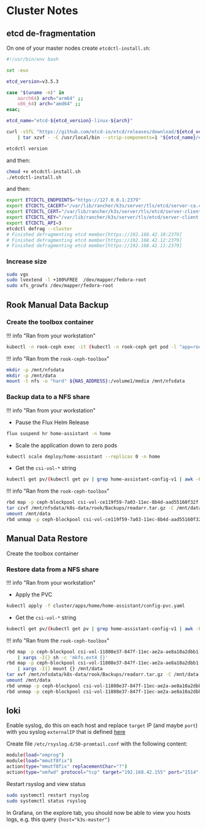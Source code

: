 # Cluster Notes

## etcd de-fragmentation

On one of your master nodes create `etcdctl-install.sh`:

```bash
#!/usr/bin/env bash

set -eux

etcd_version=v3.5.3

case "$(uname -m)" in
    aarch64) arch="arm64" ;;
    x86_64) arch="amd64" ;;
esac;

etcd_name="etcd-${etcd_version}-linux-${arch}"

curl -sSfL "https://github.com/etcd-io/etcd/releases/download/${etcd_version}/${etcd_name}.tar.gz" \
    | tar xzvf - -C /usr/local/bin --strip-components=1 "${etcd_name}/etcdctl"

etcdctl version
```

and then:

```bash
chmod +x etcdctl-install.sh
./etcdctl-install.sh
```

and then:

```bash
export ETCDCTL_ENDPOINTS="https://127.0.0.1:2379"
export ETCDCTL_CACERT="/var/lib/rancher/k3s/server/tls/etcd/server-ca.crt"
export ETCDCTL_CERT="/var/lib/rancher/k3s/server/tls/etcd/server-client.crt"
export ETCDCTL_KEY="/var/lib/rancher/k3s/server/tls/etcd/server-client.key"
export ETCDCTL_API=3
etcdctl defrag --cluster
# Finished defragmenting etcd member[https://192.168.42.10:2379]
# Finished defragmenting etcd member[https://192.168.42.12:2379]
# Finished defragmenting etcd member[https://192.168.42.11:2379]
```

### Increase size

```bash
sudo vgs
sudo lvextend -l +100%FREE  /dev/mapper/fedora-root
sudo xfs_growfs /dev/mapper/fedora-root
```

## Rook Manual Data Backup

### Create the toolbox container

!!! info "Ran from your workstation"

```sh
kubectl -n rook-ceph exec -it (kubectl -n rook-ceph get pod -l "app=rook-direct-mount" -o jsonpath='{.items[0].metadata.name}') bash
```

!!! info "Ran from the `rook-ceph-toolbox`"

```sh
mkdir -p /mnt/nfsdata
mkdir -p /mnt/data
mount -t nfs -o "hard" ${NAS_ADDRESS}:/volume1/media /mnt/nfsdata
```

### Backup data to a NFS share

!!! info "Ran from your workstation"

- Pause the Flux Helm Release

```sh
flux suspend hr home-assistant -n home
```

- Scale the application down to zero pods

```sh
kubectl scale deploy/home-assistant --replicas 0 -n home
```

- Get the `csi-vol-*` string

```sh
kubectl get pv/(kubectl get pv | grep home-assistant-config-v1 | awk -F' ' '{print $1}') -n home -o json | jq -r '.spec.csi.volumeAttributes.imageName'
```

!!! info "Ran from the `rook-ceph-toolbox`"

```sh
rbd map -p ceph-blockpool csi-vol-ce119f59-7a03-11ec-8b4d-aad55160f32f | xargs -I{} mount {} /mnt/data
tar czvf /mnt/nfsdata/k8s-data/rook/Backups/readarr.tar.gz -C /mnt/data/ .
umount /mnt/data
rbd unmap -p ceph-blockpool csi-vol-ce119f59-7a03-11ec-8b4d-aad55160f32f
```

## Manual Data Restore

Create the toolbox container

### Restore data from a NFS share

!!! info "Ran from your workstation"

- Apply the PVC

```sh
kubectl apply -f cluster/apps/home/home-assistant/config-pvc.yaml
```

- Get the `csi-vol-*` string

```sh
kubectl get pv/(kubectl get pv | grep home-assistant-config-v1 | awk -F' ' '{print $1}') -n home -o json | jq -r '.spec.csi.volumeAttributes.imageName'
```

!!! info "Ran from the `rook-ceph-toolbox`"

```sh
rbd map -p ceph-blockpool csi-vol-11808e37-847f-11ec-ae2a-ae8a10a2dbb1 \
    | xargs -I{} sh -c 'mkfs.ext4 {}'
rbd map -p ceph-blockpool csi-vol-11808e37-847f-11ec-ae2a-ae8a10a2dbb1 \
    | xargs -I{} mount {} /mnt/data
tar xvf /mnt/nfsdata/k8s-data/rook/Backups/readarr.tar.gz -C /mnt/data
umount /mnt/data
rbd unmap -p ceph-blockpool csi-vol-11808e37-847f-11ec-ae2a-ae8a10a2dbb1
rbd unmap -p ceph-blockpool csi-vol-11808e37-847f-11ec-ae2a-ae8a10a2dbb1
```

## loki

Enable syslog, do this on each host and replace `target` IP (and maybe `port`) with you syslog `externalIP` that is defined [here](../cluster/apps/monitoring/loki/helm-release.yaml)

Create file `/etc/rsyslog.d/50-promtail.conf` with the following content:

```bash
module(load="omprog")
module(load="mmutf8fix")
action(type="mmutf8fix" replacementChar="?")
action(type="omfwd" protocol="tcp" target="192.168.42.155" port="1514" Template="RSYSLOG_SyslogProtocol23Format" TCP_Framing="octet-counted" KeepAlive="on")
```

Restart rsyslog and view status

```bash
sudo systemctl restart rsyslog
sudo systemctl status rsyslog
```

In Grafana, on the explore tab, you should now be able to view you hosts logs, e.g. this query `{host="k3s-master"}`

